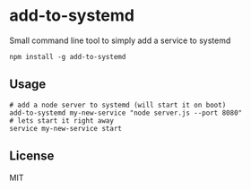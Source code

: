 # add-to-systemd

Small command line tool to simply add a service to systemd

```
npm install -g add-to-systemd
```

## Usage

```
# add a node server to systemd (will start it on boot)
add-to-systemd my-new-service "node server.js --port 8080"
# lets start it right away
service my-new-service start
```

## License

MIT
